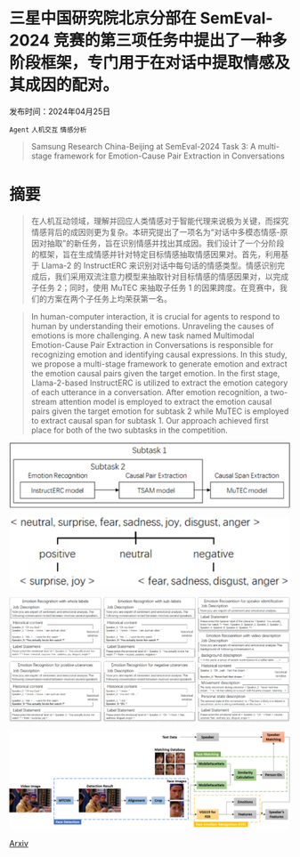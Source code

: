 # 三星中国研究院北京分部在 SemEval-2024 竞赛的第三项任务中提出了一种多阶段框架，专门用于在对话中提取情感及其成因的配对。

发布时间：2024年04月25日

`Agent` `人机交互` `情感分析`

> Samsung Research China-Beijing at SemEval-2024 Task 3: A multi-stage framework for Emotion-Cause Pair Extraction in Conversations

# 摘要

> 在人机互动领域，理解并回应人类情感对于智能代理来说极为关键，而探究情感背后的成因则更为复杂。本研究提出了一项名为“对话中多模态情感-原因对抽取”的新任务，旨在识别情感并找出其成因。我们设计了一个分阶段的框架，旨在生成情感并针对特定目标情感抽取情感因果对。首先，利用基于 Llama-2 的 InstructERC 来识别对话中每句话的情感类型。情感识别完成后，我们采用双流注意力模型来抽取针对目标情感的情感因果对，以完成子任务 2；同时，使用 MuTEC 来抽取子任务 1 的因果跨度。在竞赛中，我们的方案在两个子任务上均荣获第一名。

> In human-computer interaction, it is crucial for agents to respond to human by understanding their emotions. Unraveling the causes of emotions is more challenging. A new task named Multimodal Emotion-Cause Pair Extraction in Conversations is responsible for recognizing emotion and identifying causal expressions. In this study, we propose a multi-stage framework to generate emotion and extract the emotion causal pairs given the target emotion. In the first stage, Llama-2-based InstructERC is utilized to extract the emotion category of each utterance in a conversation. After emotion recognition, a two-stream attention model is employed to extract the emotion causal pairs given the target emotion for subtask 2 while MuTEC is employed to extract causal span for subtask 1. Our approach achieved first place for both of the two subtasks in the competition.

![三星中国研究院北京分部在 SemEval-2024 竞赛的第三项任务中提出了一种多阶段框架，专门用于在对话中提取情感及其成因的配对。](../../../paper_images/2404.16905/x1.png)

![三星中国研究院北京分部在 SemEval-2024 竞赛的第三项任务中提出了一种多阶段框架，专门用于在对话中提取情感及其成因的配对。](../../../paper_images/2404.16905/x2.png)

![三星中国研究院北京分部在 SemEval-2024 竞赛的第三项任务中提出了一种多阶段框架，专门用于在对话中提取情感及其成因的配对。](../../../paper_images/2404.16905/x3.png)

![三星中国研究院北京分部在 SemEval-2024 竞赛的第三项任务中提出了一种多阶段框架，专门用于在对话中提取情感及其成因的配对。](../../../paper_images/2404.16905/face_framework.png)

[Arxiv](https://arxiv.org/abs/2404.16905)